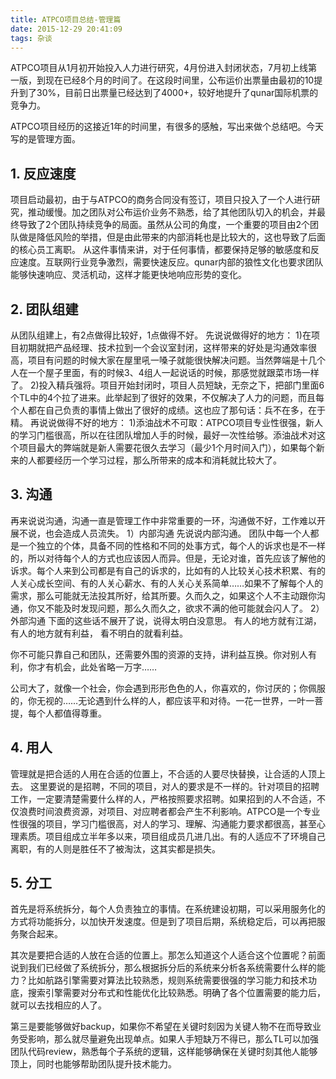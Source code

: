 ```yaml
---
title: ATPCO项目总结-管理篇
date: 2015-12-29 20:41:09
tags: 杂谈
---
```


ATPCO项目从1月初开始投入人力进行研究，4月份进入封闭状态，7月初上线第一版，到现在已经8个月的时间了。在这段时间里，公布运价出票量由最初的10提升到了30%，目前日出票量已经达到了4000+，较好地提升了qunar国际机票的竞争力。

ATPCO项目经历的这接近1年的时间里，有很多的感触，写出来做个总结吧。今天写的是管理方面。

## 1. 反应速度 ##
项目启动最初，由于与ATPCO的商务合同没有签订，项目只投入了一个人进行研究，推动缓慢。加之团队对公布运价业务不熟悉，给了其他团队切入的机会，并最终导致了2个团队持续竞争的局面。虽然从公司的角度，一个重要的项目由2个团队做是降低风险的举措，但是由此带来的内部消耗也是比较大的，这也导致了后面的核心员工离职。
从这件事情来讲，对于任何事情，都要保持足够的敏感度和反应速度。互联网行业竞争激烈，需要快速反应。qunar内部的狼性文化也要求团队能够快速响应、灵活机动，这样才能更快地响应形势的变化。

## 2. 团队组建 ##
从团队组建上，有2点做得比较好，1点做得不好。
先说说做得好的地方：
1)在项目初期就把产品经理、技术拉到一个会议室封闭，这样带来的好处是沟通效率很高，项目有问题的时候大家在屋里吼一嗓子就能很快解决问题。当然弊端是十几个人在一个屋子里面，有的时候3、4组人一起说话的时候，那感觉就跟菜市场一样了。
2)投入精兵强将。项目开始封闭时，项目人员短缺，无奈之下，把部门里面6个TL中的4个拉了进来。此举起到了很好的效果，不仅解决了人力的问题，而且每个人都在自己负责的事情上做出了很好的成绩。这也应了那句话：兵不在多，在于精。
再说说做得不好的地方：
1)添油战术不可取：ATPCO项目专业性很强，新人的学习门槛很高，所以在往团队增加人手的时候，最好一次性给够。添油战术对这个项目最大的弊端就是新人需要花很久去学习（最少1个月时间入门），如果每个新来的人都要经历一个学习过程，那么所带来的成本和消耗就比较大了。

## 3. 沟通 ##
再来说说沟通，沟通一直是管理工作中非常重要的一环，沟通做不好，工作难以开展不说，也会造成人员流失。
1）内部沟通
先说说内部沟通。
团队中每一个人都是一个独立的个体，具备不同的性格和不同的处事方式，每个人的诉求也是不一样的，所以对待每个人的方式也应该因人而异。但是，无论对谁，首先应该了解他的诉求。每个人来到公司都是有自己的诉求的，比如有的人比较关心技术积累、有的人关心成长空间、有的人关心薪水、有的人关心关系简单……如果不了解每个人的需求，那么可能就无法投其所好，给其所要。久而久之，如果这个人不主动跟你沟通，你又不能及时发现问题，那么久而久之，欲求不满的他可能就会闪人了。
2）外部沟通
下面的这些话不展开了说，说得太明白没意思。
有人的地方就有江湖，
有人的地方就有利益，
看不明白的就看利益。

你不可能只靠自己和团队，还需要外围的资源的支持，讲利益互换。你对别人有利，你才有机会，此处省略一万字……

公司大了，就像一个社会，你会遇到形形色色的人，你喜欢的，你讨厌的；你佩服的，你无视的……无论遇到什么样的人，都应该平和对待。一花一世界，一叶一菩提，每个人都值得尊重。

## 4. 用人 ##
管理就是把合适的人用在合适的位置上，不合适的人要尽快替换，让合适的人顶上去。
这里要说的是招聘，不同的项目，对人的要求是不一样的。针对项目的招聘工作，一定要清楚需要什么样的人，严格按照要求招聘。如果招到的人不合适，不仅浪费时间浪费资源，对项目、对应聘者都会产生不利影响。ATPCO是一个专业性很强的项目，学习门槛很高，对人的学习、理解、沟通能力要求都很高，甚至心理素质。项目组成立半年多以来，项目组成员几进几出。有的人适应不了环境自己离职，有的人则是胜任不了被淘汰，这其实都是损失。
## 5. 分工 ##
首先是将系统拆分，每个人负责独立的事情。在系统建设初期，可以采用服务化的方式将功能拆分，以加快开发速度。但是到了项目后期，系统稳定后，可以再把服务聚合起来。

其次是要把合适的人放在合适的位置上。那怎么知道这个人适合这个位置呢？前面说到我们已经做了系统拆分，那么根据拆分后的系统来分析各系统需要什么样的能力？比如航路引擎需要对算法比较熟悉，规则系统需要很强的学习能力和技术功底，搜索引擎需要对分布式和性能优化比较熟悉。明确了各个位置需要的能力后，就可以去找相应的人了。

第三是要能够做好backup，如果你不希望在关键时刻因为关键人物不在而导致业务受影响，那么就尽量避免出现单点。如果人手短缺万不得已，那么TL可以加强团队代码review，熟悉每个子系统的逻辑，这样能够确保在关键时刻其他人能够顶上，同时也能够帮助团队提升技术能力。
